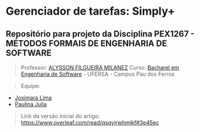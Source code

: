 # Gerenciador de tarefas: Simply+
## Repositório para projeto da Disciplina PEX1267 - MÉTODOS FORMAIS DE ENGENHARIA DE SOFTWARE 

> Professor: [ALYSSON FILGUEIRA MILANEZ](https://sigaa.ufersa.edu.br/sigaa/public/docente/portal.jsf?siape=1090203)
Curso: [Bacharel em Engenharia de Software](https://engsoftwarepaudosferros.ufersa.edu.br/apresentacao/) - UFERSA - Campus Pau dos Ferros

> Equipe: 
- [Josimara Lima](https://github.com/josimara-lima2)
- [Paulina Julia](https://github.com/paulinaJulia)

> Link da versão inicial do artigo:
https://www.overleaf.com/read/qsqyjrwhmjkf#3e45ec

